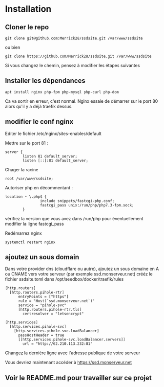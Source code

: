 # Installation

## Cloner le repo
```
git clone git@github.com:Merrick28/ssdsite.git /var/www/ssdsite
```
ou bien
```
git clone https://github.com/Merrick28/ssdsite.git /var/www/ssdsite
```

Si vous changez le chemin, pensez à modifier les étapes suivantes


## Installer les dépendances

```
apt install nginx php-fpm php-mysql php-curl php-dom
```
Ca va sortir en erreur, c'est normal. Nginx essaie de démarrer sur le port 80 alors qu'il y a déjà traefik dessus. 
## modifier le conf nginx

Editer le fichier /etc/nginx/sites-enables/default

Mettre sur le port 81 :
```
server {
        listen 81 default_server;
        listen [::]:81 default_server;
```
Chager la racine
```
root /var/www/ssdsite;
```
Autoriser php en décommentant :
```
location ~ \.php$ {
                include snippets/fastcgi-php.conf;
                fastcgi_pass unix:/run/php/php7.3-fpm.sock;
        }
```
vérifiez la version que vous avez dans /run/php pour éventuellement modifier la ligne fastcgi_pass

Redémarrez nginx
```
systemctl restart nginx
```

## ajoutez un sous domain
Dans votre provider dns (cloudflare ou autre), ajoutez un sous domaine en A ou CNAME vers votre serveur (par exemple ssd.monserveur.net)
crééz le fichier ssdsite.toml dans /opt/seedbox/docker/traefik/rules
```
[http.routers]
  [http.routers.pihole-rtr]
      entryPoints = ["https"]
      rule = "Host(`ssd.monserveur.net`)"
      service = "pihole-svc"
      [http.routers.pihole-rtr.tls]
        certresolver = "letsencrypt"

[http.services]
  [http.services.pihole-svc]
    [http.services.pihole-svc.loadBalancer]
      passHostHeader = true
      [[http.services.pihole-svc.loadBalancer.servers]]
        url = "http://62.210.113.232:81"
```
Changez la dernière ligne avec l'adresse publique de votre serveur

Vous devriez maintenant accéder à https://ssd.monserveur.net

## Voir le README.md pour travailler sur ce projet


